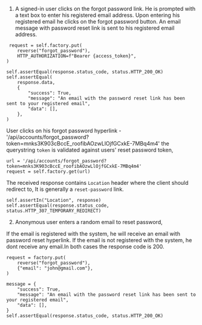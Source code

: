 1. A signed-in user clicks on the forgot password link. He is prompted with a text box to enter his registered email address.
Upon entering his registered email he clicks on the forgot password button. An email message with password reset link is sent to
his registered email address.

```
 request = self.factory.put(
    reverse("forgot_password"),
    HTTP_AUTHORIZATION=f"Bearer {access_token}",
)
```

```
self.assertEqual(response.status_code, status.HTTP_200_OK)
self.assertEqual(
    response.data,
    {
        "success": True,
        "message": "An email with the password reset link has been sent to your registered email",
        "data": [],
    },
)
```

User clicks on his forgot password hyperlink  - '/api/accounts/forgot_password?token=mnks3K903cBccE_roofibAOzwLlOjfGCxkE-7MBq4m4'
the querystring `token` is validated against users' reset password token, 

```
url = '/api/accounts/forgot_password?token=mnks3K903cBccE_roofibAOzwLlOjfGCxkE-7MBq4m4'
request = self.factory.get(url)
```

The received response contains `Location` header where the client should redirect to, It is generally a `reset-password` link.

```
self.assertIn("Location", response)
self.assertEqual(response.status_code, status.HTTP_307_TEMPORARY_REDIRECT)
```

2. Anonymous user enters a random email to reset password,

If the email is registered with the system, he will receive an email with password reset hyperlink.
If the email is not registered with the system, he dont receive any email.In both cases the response
code is 200.

```
request = factory.put(
    reverse("forgot_password"),
    {"email": "john@gmail.com"},
)

message = {
    "success": True,
    "message": "An email with the password reset link has been sent to your registered email",
    "data": [],
}
self.assertEqual(response.status_code, status.HTTP_200_OK)
```
